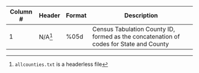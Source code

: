 | Column # | Header | Format | Description |
| --- | --- | --- | --- |
| 1 | N/A[^1] | %05d | Census Tabulation County ID, formed as the concatenation of codes for State and County |

[^1]: `allcounties.txt` is a headerless file
